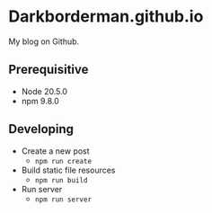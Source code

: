 # Darkborderman.github.io

My blog on Github.

## Prerequisitive

* Node 20.5.0
* npm 9.8.0

## Developing

* Create a new post
  * `npm run create`
* Build static file resources
  * `npm run build`
* Run server
  * `npm run server`

